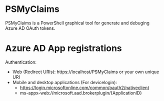 # PSMyClaims

PSMyClaims is a PowerShell graphical tool for generate and debuging Azure AD OAuth tokens.

# Azure AD App registrations

Authentication:
- Web (Redirect URIs): https://localhost/PSMyClaims or your own unique URI
- Mobile and desktop applications (For devicelogin):   
  - https://login.microsoftonline.com/common/oauth2/nativeclient
  - ms-appx-web://microsoft.aad.brokerplugin/{ApplicationID}
